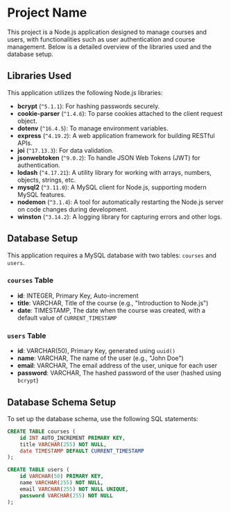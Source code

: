 # Project Name

This project is a Node.js application designed to manage courses and users, with functionalities such as user authentication and course management. Below is a detailed overview of the libraries used and the database setup.

## Libraries Used

This application utilizes the following Node.js libraries:

- **bcrypt** (`^5.1.1`): For hashing passwords securely.
- **cookie-parser** (`^1.4.6`): To parse cookies attached to the client request object.
- **dotenv** (`^16.4.5`): To manage environment variables.
- **express** (`^4.19.2`): A web application framework for building RESTful APIs.
- **joi** (`^17.13.3`): For data validation.
- **jsonwebtoken** (`^9.0.2`): To handle JSON Web Tokens (JWT) for authentication.
- **lodash** (`^4.17.21`): A utility library for working with arrays, numbers, objects, strings, etc.
- **mysql2** (`^3.11.0`): A MySQL client for Node.js, supporting modern MySQL features.
- **nodemon** (`^3.1.4`): A tool for automatically restarting the Node.js server on code changes during development.
- **winston** (`^3.14.2`): A logging library for capturing errors and other logs.

## Database Setup

This application requires a MySQL database with two tables: `courses` and `users`.

### `courses` Table

- **id**: INTEGER, Primary Key, Auto-increment
- **title**: VARCHAR, Title of the course (e.g., "Introduction to Node.js")
- **date**: TIMESTAMP, The date when the course was created, with a default value of `CURRENT_TIMESTAMP`

### `users` Table

- **id**: VARCHAR(50), Primary Key, generated using `uuid()`
- **name**: VARCHAR, The name of the user (e.g., "John Doe")
- **email**: VARCHAR, The email address of the user, unique for each user
- **password**: VARCHAR, The hashed password of the user (hashed using `bcrypt`)

## Database Schema Setup

To set up the database schema, use the following SQL statements:

```sql
CREATE TABLE courses (
    id INT AUTO_INCREMENT PRIMARY KEY,
    title VARCHAR(255) NOT NULL,
    date TIMESTAMP DEFAULT CURRENT_TIMESTAMP
);

CREATE TABLE users (
    id VARCHAR(50) PRIMARY KEY,
    name VARCHAR(255) NOT NULL,
    email VARCHAR(255) NOT NULL UNIQUE,
    password VARCHAR(255) NOT NULL
);
